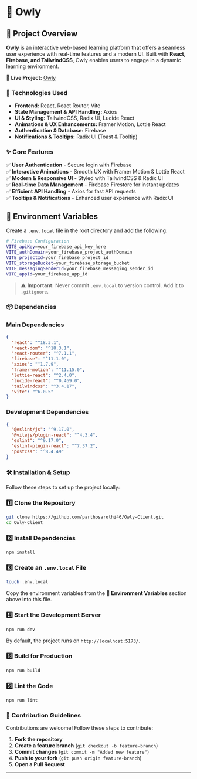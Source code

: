 # 🦉 Owly

## 🌟 Project Overview

**Owly** is an interactive web-based learning platform that offers a seamless user experience with real-time features and a modern UI. Built with **React, Firebase, and TailwindCSS**, Owly enables users to engage in a dynamic learning environment.

🔗 **Live Project:** [Owly](https://owly-5ea53.web.app/)

### 🚀 Technologies Used

- **Frontend:** React, React Router, Vite
- **State Management & API Handling:** Axios
- **UI & Styling:** TailwindCSS, Radix UI, Lucide React
- **Animations & UX Enhancements:** Framer Motion, Lottie React
- **Authentication & Database:** Firebase
- **Notifications & Tooltips:** Radix UI (Toast & Tooltip)

### ✨ Core Features

✅ **User Authentication** - Secure login with Firebase  
✅ **Interactive Animations** - Smooth UX with Framer Motion & Lottie React  
✅ **Modern & Responsive UI** - Styled with TailwindCSS & Radix UI  
✅ **Real-time Data Management** - Firebase Firestore for instant updates  
✅ **Efficient API Handling** - Axios for fast API requests  
✅ **Tooltips & Notifications** - Enhanced user experience with Radix UI

## 🔑 Environment Variables

Create a `.env.local` file in the root directory and add the following:

```sh
# Firebase Configuration
VITE_apiKey=your_firebase_api_key_here
VITE_authDomain=your_firebase_project_authDomain
VITE_projectId=your_firebase_project_id
VITE_storageBucket=your_firebase_storage_bucket
VITE_messagingSenderId=your_firebase_messaging_sender_id
VITE_appId=your_firebase_app_id
```

> ⚠️ **Important:** Never commit `.env.local` to version control. Add it to `.gitignore`.

### 📦 Dependencies

### **Main Dependencies**

```json
{
  "react": "^18.3.1",
  "react-dom": "^18.3.1",
  "react-router": "^7.1.1",
  "firebase": "^11.1.0",
  "axios": "^1.7.9",
  "framer-motion": "^11.15.0",
  "lottie-react": "^2.4.0",
  "lucide-react": "^0.469.0",
  "tailwindcss": "^3.4.17",
  "vite": "^6.0.5"
}
```

### **Development Dependencies**

```json
{
  "@eslint/js": "^9.17.0",
  "@vitejs/plugin-react": "^4.3.4",
  "eslint": "^9.17.0",
  "eslint-plugin-react": "^7.37.2",
  "postcss": "^8.4.49"
}
```

### 🛠️ Installation & Setup

Follow these steps to set up the project locally:

### 1️⃣ Clone the Repository

```sh
git clone https://github.com/parthosarothi46/Owly-Client.git
cd Owly-Client
```

### 2️⃣ Install Dependencies

```sh
npm install
```

### 3️⃣ Create an `.env.local` File

```sh
touch .env.local
```

Copy the environment variables from the **🔑 Environment Variables** section above into this file.

### 4️⃣ Start the Development Server

```sh
npm run dev
```

By default, the project runs on `http://localhost:5173/`.

### 5️⃣ Build for Production

```sh
npm run build
```

### 6️⃣ Lint the Code

```sh
npm run lint
```

### 🤝 Contribution Guidelines

Contributions are welcome! Follow these steps to contribute:

1. **Fork the repository**
2. **Create a feature branch** (`git checkout -b feature-branch`)
3. **Commit changes** (`git commit -m "Added new feature"`)
4. **Push to your fork** (`git push origin feature-branch`)
5. **Open a Pull Request**

---
